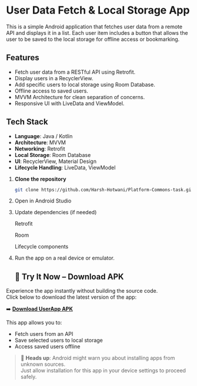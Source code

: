 # User Data Fetch & Local Storage App

This is a simple Android application that fetches user data from a remote API and displays it in a list. Each user item includes a button that allows the user to be saved to the local storage for offline access or bookmarking.

## Features

- Fetch user data from a RESTful API using Retrofit.
- Display users in a RecyclerView.
- Add specific users to local storage using Room Database.
- Offline access to saved users.
- MVVM Architecture for clean separation of concerns.
- Responsive UI with LiveData and ViewModel.

## Tech Stack

- **Language**: Java / Kotlin  
- **Architecture**: MVVM  
- **Networking**: Retrofit  
- **Local Storage**: Room Database  
- **UI**: RecyclerView, Material Design  
- **Lifecycle Handling**: LiveData, ViewModel  

1. **Clone the repository**  
   ```bash
   git clone https://github.com/Harsh-Hotwani/Platform-Commons-task.git
   
2. Open in Android Studio

3. Update dependencies (if needed)

    Retrofit

    Room

    Lifecycle components

4. Run the app on a real device or emulator.

   ## 📱 Try It Now – Download APK

Experience the app instantly without building the source code.  
Click below to download the latest version of the app:

➡️ **[Download UserApp APK](apk/app-debug.apk)**

This app allows you to:
- Fetch users from an API
- Save selected users to local storage
- Access saved users offline

> 🔐 **Heads up**: Android might warn you about installing apps from unknown sources.  
Just allow installation for this app in your device settings to proceed safely.

